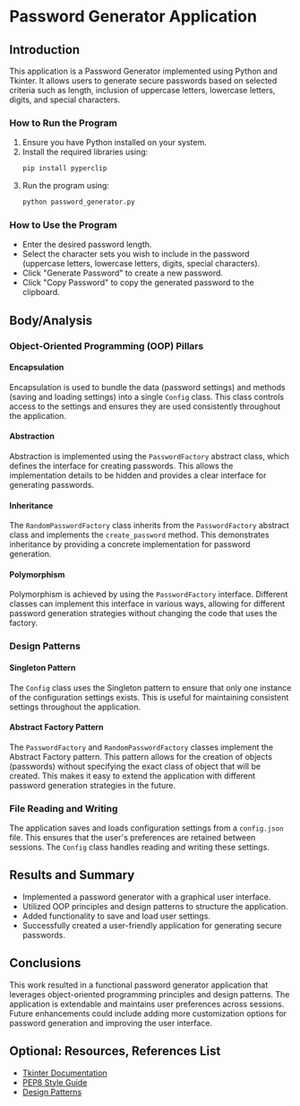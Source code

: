 # Password Generator Application

## Introduction

This application is a Password Generator implemented using Python and Tkinter. It allows users to generate secure passwords based on selected criteria such as length, inclusion of uppercase letters, lowercase letters, digits, and special characters. 

### How to Run the Program

1. Ensure you have Python installed on your system.
2. Install the required libraries using:
    ```bash
    pip install pyperclip
    ```
3. Run the program using:
    ```bash
    python password_generator.py
    ```

### How to Use the Program

- Enter the desired password length.
- Select the character sets you wish to include in the password (uppercase letters, lowercase letters, digits, special characters).
- Click "Generate Password" to create a new password.
- Click "Copy Password" to copy the generated password to the clipboard.

## Body/Analysis

### Object-Oriented Programming (OOP) Pillars

#### Encapsulation
Encapsulation is used to bundle the data (password settings) and methods (saving and loading settings) into a single `Config` class. This class controls access to the settings and ensures they are used consistently throughout the application.

#### Abstraction
Abstraction is implemented using the `PasswordFactory` abstract class, which defines the interface for creating passwords. This allows the implementation details to be hidden and provides a clear interface for generating passwords.

#### Inheritance
The `RandomPasswordFactory` class inherits from the `PasswordFactory` abstract class and implements the `create_password` method. This demonstrates inheritance by providing a concrete implementation for password generation.

#### Polymorphism
Polymorphism is achieved by using the `PasswordFactory` interface. Different classes can implement this interface in various ways, allowing for different password generation strategies without changing the code that uses the factory.

### Design Patterns

#### Singleton Pattern
The `Config` class uses the Singleton pattern to ensure that only one instance of the configuration settings exists. This is useful for maintaining consistent settings throughout the application.

#### Abstract Factory Pattern
The `PasswordFactory` and `RandomPasswordFactory` classes implement the Abstract Factory pattern. This pattern allows for the creation of objects (passwords) without specifying the exact class of object that will be created. This makes it easy to extend the application with different password generation strategies in the future.

### File Reading and Writing

The application saves and loads configuration settings from a `config.json` file. This ensures that the user's preferences are retained between sessions. The `Config` class handles reading and writing these settings.

## Results and Summary

- Implemented a password generator with a graphical user interface.
- Utilized OOP principles and design patterns to structure the application.
- Added functionality to save and load user settings.
- Successfully created a user-friendly application for generating secure passwords.

## Conclusions

This work resulted in a functional password generator application that leverages object-oriented programming principles and design patterns. The application is extendable and maintains user preferences across sessions. Future enhancements could include adding more customization options for password generation and improving the user interface.

## Optional: Resources, References List

- [Tkinter Documentation](https://docs.python.org/3/library/tkinter.html)
- [PEP8 Style Guide](https://pep8.org/)
- [Design Patterns](https://refactoring.guru/design-patterns/)

